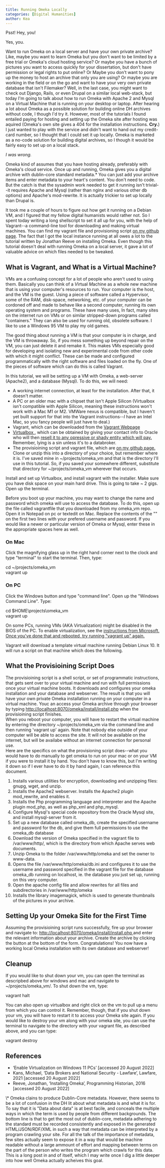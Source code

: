```yaml
---
title: Running Omeka Locally
categories: [Digital Humanities]
author: Kea
---
```

<p>
Psst! Hey, you! </p>
<p>
Yes, you.
</p>
<p>
 Want to run Omeka on a local server and have your own private archive? Like, maybe you want to learn Omeka but you don't want to be limited by a free trial or Omeka's cloud hosting service? Or maybe you have a bunch of pictures you want to access quickly for your dissertation, but don't have permission or legal rights to put online? Or Maybe you don't want to pony up the money to host an archive that only you are using? Or maybe you are working in the field or on the go and want to have your very own private database that isn't Filemaker? Well, in the last case, you might want to check out Django, Rails, or even Drupal on a similar local web-stack, but today I'm going to talk about how to run Omeka with Apache 2 and Mysql on a Virtual Machine that is running on your desktop or laptop.
<!--more-->
After hearing a lot about Omeka as a possible solution for building online DH archives without code, I though I'd try it.  However, most of the tutorials I found entailed paying for hosting and setting up the Omeka site after hosting was aquired (Omeka's own site gives a 404 for the installation instructions. <strong>Cry.</strong>) I just wanted to play with the service and didn't want to hand out my credit-card number, so I thought that I could set it up locally. Omeka is marketed as a no-code solution for building digital archives, so I though it would be fairly easy to set up on a local stack.
</p>
<em> I was wrong. </em>
<p>
Omeka kind of assumes that you have hosting already, preferably with Omeka's cloud service. Once up and running, Omeka gives you a digital archive with dublin-core standard metadata.* You can just add your archive items and enter metadata to your heart's content. You don't need to code. But the catch is that the sysadmin work needed to get it running isn't trivial--it requires Apache and Mysql (rather than nginx and various other db options) and Apache's mod-rewrite. It
is actually trickier to set up locally than Drupal is.
</p>
<p>
It took me a couple of hours to figure out how get it running on a Debian VM, and I figured that my fellow digital humanists would rather not. So I spent today writing a long shellscript to set it all up for you, with the help of Vagrant--a command-line tool for downloading and making virtual machines. You can find my vagrant file and provisioning script  <a href="https://github.com/nanythemummy/omeka_vm"> on my github page</a>. The fact that I got the local instance running at all owes a lot to the tutorial written by Jonathan Reeve on installing Omeka. Even though this tutorial doesn't deal with running Omeka on a local server, it gave a lot of valuable advice on which files needed to be tweaked.
</p>
<h2>What is Vagrant, and What is a Virtual Machine? </h2>
<p>
VMs are a confusing concept for a lot of people who aren't used to using them. Basically you can think of a <em>V</em>irtual <em>M</em>achine as a whole new machine that is using your computer's resources to run. Your computer is the host, and the VM is the guest. Using a piece of software called a Hypervisor, some of the RAM, disk-space, networking, etc. of your computer can be cordoned off and made to behave like a second computer, running its own operating system and programs. These have many uses, In fact, many sites on the internet run on VMs or on similar stripped-down programs called "containers." They can also be used for running old, obsolete software. I like to use a Windows 95 VM to play my old games.
</p>
<p> The good thing about running a VM is that your computer is in charge, and the VM is throwaway. So, if you mess something up beyond repair on the VM, you can just delete it and remake it. This makes VMs especially good for developing and isolating new and experimental code from other code with which it might conflict.  These can be made and configured programmatically with the right software and files loaded on the fly. One of the pieces of software which can do this is called Vagrant.
</p>
<p> In this tutorial, we will be setting up a VM with Omeka, a web-server (Apache2), and a database (Mysql). To do this, we will need:
</p>
<ul>
    <li>A working internet connection, at least for the installation. After that, it doesn't matter.</li>
    <li> A PC or an older mac with a chipset that isn't Apple Silicon (Virtualbox isn't compatible with Apple Silicon, meaning these instructions won't work with a Mac M1 or M2. VMWare nexus is compatible, but I haven't yet built support for that into the Vagrant instructions--<em>I</em> have an Intel Mac, so you fancy people will just have to deal.)</li>
    <li> Vagrant, which can be downloaded from the <a href="https://www.vagrantup.com/downloads">Vagrant Webpage </a></li>
    <li><a href="https://www.virtualbox.org/"> Virtualbox </a>, which can be obtained by giving your contact info to Oracle who will then <a href="https://www.lawfareblog.com/data-brokers-and-national-security"> resell it to any opressive or shady entity which will pay.</a> Remember, lying is a sin unless it's to a databroker.</li>
    <li> The provisioining script and vagrant file, which are  <a href="https://github.com/nanythemummy/omeka_vm"> on my github page. </a> Clone or unzip this into a directory of your choice, but remember where it is. I've saved mine in ~/projects/omeka_vm and that is the directory I'll use in this tutorial. So, if you saved your somewhere different, substitute that directory for ~/projects/omeka_vm wherever that occurs.</li>
</ul>
<p>Install and set up Virtualbox, and install vagrant with the installer. Make sure you have disk space on your main hard drive. This is going to take ~ 2 gigs. Open up the terminal.</p> 
Before you boot up your machine, you may want to change the name and password which omeka will use to access the database. To do this, open up the file called vagrantfile that you downloaded from my omeka_vm repo. Open it in Notepad on pc or textedit on Mac. Replace the contents of the "" on the first two lines with your prefered username and password. If you would like a newer or particular version of Omeka or Mysql, enter these in the appropriate spaces here as well.
<h3> On Mac </h3>
<p>
Click the magnifying glass up in the right hand corner next to the clock and type "terminal" to start the terminal. Then, type:
</p>
<p>
cd ~/projects/omeka_vm <br>
vagrant up
</p>
<h3> On PC </h3>
Click the Windows button and type "command line". Open up the "Windows Command Line". Type:
<p>
cd $HOME\projects\omeka_vm <br>
vagrant up
</p> 
<p>
On some PCs, running VMs (AKA Virtualization) might be disabled in the BIOS of the PC. To enable virtualization, see the <a href="https://support.microsoft.com/en-us/windows/enable-virtualization-on-windows-11-pcs-c5578302-6e43-4b4b-a449-8ced115f58e1"> instructions from Microsoft. Once you've done that and rebooted, try running "vagrant up" again. </a> 
</p>
Vagrant will download a template virtual machine running Debian Linux 10. It will run a script on that machine which does the following.
<h2>What the Provisioining Script Does</h2>
The provisioining script is a shell script, or set of programmatic instructions, that gets sent over to your virtual machine and run with full permissions once your virtual machine boots. It downloads and configures your omeka installation and your database and webserver. The result is that you will have your own private Omeka installation running on your computer in a virtual machine. Youc an access your Omeka archive through your browser by typing <a href="http://localhost:8070/omeka/install/install.php">http://localhost:8070/omeka/install/install.php</a> when the provisioining script finishes. <br>
When you reboot your computer, you will have to restart the virtual machine by entering the directory ~/projects/omeka_vm via the command line and then running 'vagrant up' again. Note that nobody else outside of your computer will be able to access the site. It will not be available on the internet, but will be availabe without an internet connection for personal use. <br>
Here are the specifics on what the provisioning script does--what you would have to do manually to get omeka to run on your mac or on your VM if you were to install it by hand. You don't have to know this, but I'm writing it down so if I ever have to do it by hand again, I can reference this document.
<ol>
    <li> Installs various utilities for encryption, downloading and unzipping files: gnupg, wget, and unzip.</li>
    <li> Installs the Apache2 webserver. Installs the Apache2 plugin mod_rewrite, and enables it. </li>
    <li> Installs the Php programming language and interpreter and the Apache plugin mod_php, as well as php_xml and php_mysql.</li>
    <li> Configure  Mysql's special code repository from the Oracle Mysql site, and install mysql-server from it. </li>
    <li> Set up a new database called omeka_db, create the specified username and password for the db, and give them full permissions to use the omeka_db database</li>
    <li> Download the version of Omeka specified in the vagrant file to /var/www/http/, which is the directory from which Apache serves web documents. </li>
    <li> Unzip Omeka to the folder /var/www/http/omeka and set the owner to www-data.</li>
    <li> Opens the file /var/www/http/omeka/db.ini and configures it to use the username and password specified in the vagrant file for the database omeka_db running on localhost, ie. the database you just set up, running on this very computer. </li>
    <li>Open the apache config file and allow rewrites for all files and subdirectories in /var/www/http/omeka</li>
    <li> Installs the library imagemagick, which is used to generate thumbnails of the pictures in your archive. </li>
</ol>
<h2> Setting Up your Omeka Site for the First Time </h2>
Assuming the provisioining script runs successfully,  fire up your browser and navigate to: <a href="http://localhost:8070/omeka/install/install.php"> http://localhost:8070/omeka/install/install.php </a> and enter the relevant information about your archive. Create the archive by clicking the button at the bottom of the form. Congratulations! You now have a working local Omeka installation with its own database and webserver!

<h2> Cleanup </h2>
If you would like to shut down your vm, you can open the terminal as descripbed above for windows and mac and navigate to ~/projects/omeka_vm/. To shut down the vm, type:
<p>
vagrant halt
</p>
<p>
You can also open up virtualbox and right click on the vm to pull up a menu from which you can control it. Remember, though, that if you shut down your vm, you will have to restart it to access your Omeka site again. If you would like to destroy your vm along with your omeka site, you can use the terminal to navigate to the directory with your vagrant file, as described above, and you can type:
</p>
<p>
vagrant destroy
</p>

<h2>References</h2>
<ul>
    <li>
    ‘Enable Virtualization on Windows 11 PCs’ <a href="https://support.microsoft.com/en-us/windows/enable-virtualization-on-windows-11-pcs-c5578302-6e43-4b4b-a449-8ced115f58e1"> <https://support.microsoft.com/en-us/windows/enable-virtualization-on-windows-11-pcs-c5578302-6e43-4b4b-a449-8ced115f58e1></a> [accessed 20 August 2022]
    </li>
    <li>
    Kans, Michael, ‘Data Brokers and National Security - Lawfare’, Lawfare, 2021 <a href="https://www.lawfareblog.com/data-brokers-and-national-security"> <https://www.lawfareblog.com/data-brokers-and-national-security></a> [accessed 20 August 2022]
    </li>
    <li>
    Reeve, Jonathan, ‘Installing Omeka’, Programming Historian, 2016 <a href="https://programminghistorian.org/en/lessons/installing-omeka"> <https://programminghistorian.org/en/lessons/installing-omeka> </a> [accessed 20 August 2022]
    </li>
</ul>
\* Omeka clains to produce Dublin-Core metadata. However, there seems to be a lot of confusion in the DH lit about what metadata is and what it is for. To say that it is "Data about data" is at best facile, and conceals the multiple ways in which the term is used by people from different backgrounds. The bottom line is that to get the most out of dublin-core, metadata adhering to the standard must be recorded consistently and exposed in the generated HTML/JSON/RDF/XML in such a way that metadata can be interpreted by a program crawling your site. For all the talk of the importance of metadata, few sites actually seem to expose it in a way that would be machine readable without a large ammount of effort and mapping between terms on the part of the person who writes the program which crawls for this data. This is a long post in and of itself, which I may write once I dig a little deeper into how well Omeka actually acheives this goal.